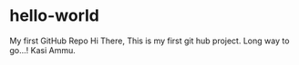 # hello-world
My first GitHub Repo
Hi There,
This is my first git hub project. Long way to go...!
Kasi Ammu.
